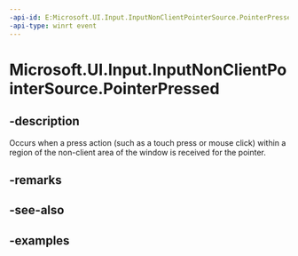 ```yaml
---
-api-id: E:Microsoft.UI.Input.InputNonClientPointerSource.PointerPressed
-api-type: winrt event
---
```


# Microsoft.UI.Input.InputNonClientPointerSource.PointerPressed

<!--
public event Windows.Foundation.TypedEventHandler<Microsoft.UI.Input.InputNonClientPointerSource,Microsoft.UI.Input.NonClientPointerEventArgs> PointerPressed;
-->

## -description

Occurs when a press action (such as a touch press or mouse click) within a region of the non-client area of the window is received for the pointer.

## -remarks

## -see-also

## -examples

